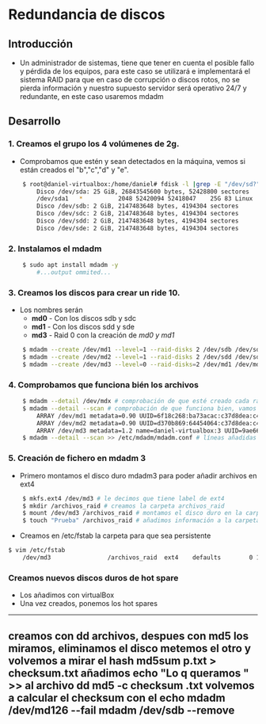 # Redundancia de discos

## Introducción
- Un administrador de sistemas, tiene que tener en cuenta el posible fallo y pérdida de los equipos, para este caso se utilizará e implementará el sistema RAID para que en caso de corrupción o discos rotos, no se pierda información y nuestro supuesto servidor será operativo 24/7 y redundante, en este caso usaremos mdadm

## Desarrollo
### 1. Creamos el grupo los 4 volúmenes de 2g. 
- Comprobamos que estén y sean detectados en la máquina, vemos si están creados el "b","c","d" y "e".
```bash
    $ root@daniel-virtualbox:/home/daniel# fdisk -l |grep -E "/dev/sd?"
        Disco /dev/sda: 25 GiB, 26843545600 bytes, 52428800 sectores
        /dev/sda1   *          2048 52420094 52418047    25G 83 Linux
        Disco /dev/sdb: 2 GiB, 2147483648 bytes, 4194304 sectores
        Disco /dev/sdc: 2 GiB, 2147483648 bytes, 4194304 sectores
        Disco /dev/sdd: 2 GiB, 2147483648 bytes, 4194304 sectores
        Disco /dev/sde: 2 GiB, 2147483648 bytes, 4194304 sectores
```
### 2. Instalamos el mdadm
```bash
    $ sudo apt install mdadm -y
        #...output ommited...
```
### 3. Creamos los discos para crear un ride 10. 
- Los nombres serán
    - **md0** - Con los discos sdb y sdc
    - **md1** - Con los discos sdd y sde
    - **md3** - Raid 0 con la creación de *md0 y md1*
```bash
    $ mdadm --create /dev/md1 --level=1 --raid-disks 2 /dev/sdb /dev/sdc --metadata=0.90 # creación de raid1
    $ mdadm --create /dev/md2 --level=1 --raid-disks 2 /dev/sdd /dev/sde --metadata=0.90 # creación del otro raid1
    $ mdadm --create /dev/md3 --level=0 --raid-disks=2 /dev/md1 /dev/md2 #creación del raid 0 (10)
```
### 4. Comprobamos que funciona bién los archivos
```bash
    $ mdadm --detail /dev/mdx # comprobación de que esté creado cada raid
    $ mdadm --detail --scan # comprobación de que funciona bien, vamos a añadirlo a >> etc/mdadm/mdadm.conf
        ARRAY /dev/md1 metadata=0.90 UUID=6f18c268:ba73acac:c37d8dea:c4e7c855
        ARRAY /dev/md2 metadata=0.90 UUID=d370b869:64454064:c37d8dea:c4e7c855
        ARRAY /dev/md3 metadata=1.2 name=daniel-virtualbox:3 UUID=9ae66fc0:d7e027e4:3c713da2:8f8b182e
    $ mdadm --detail --scan >> /etc/mdadm/mdadm.conf # líneas añadidas al archivo
```

### 5. Creación de fichero en mdadm 3
- Primero montamos el disco duro mdadm3 para poder añadir archivos en ext4
```bash
    $ mkfs.ext4 /dev/md3 # le decimos que tiene label de ext4
    $ mkdir /archivos_raid # creamos la carpeta archivos_raid
    $ mount /dev/md3 /archivos_raid # montamos el disco duro en la carpeta
    $ touch "Prueba" /archivos_raid # añadimos información a la carpeta montada, simplemente de ejemplo
```
- Creamos en /etc/fstab la carpeta para que sea persistente
```bash
$ vim /etc/fstab
    /dev/md3                /archivos_raid  ext4    defaults        0 1 # añadimos para que se quede de forma persistente
```
### Creamos nuevos discos duros de hot spare

- Los añadimos con virtualBox
- Una vez creados, ponemos los hot spares



---- 
creamos con dd archivos, despues con md5 los miramos, eliminamos el disco metemos el otro y volvemos a mirar el hash
md5sum p.txt > checksum.txt
añadimos  echo "Lo q queramos " >> al archivo dd
md5 -c checksum .txt
volvemos a calcular el checksum con el echo
mdadm /dev/md126 --fail mdadm /dev/sdb --remove
----